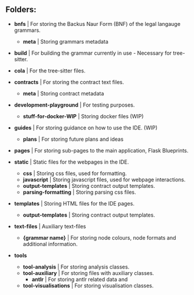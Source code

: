 ## Folders:

- **bnfs**
    | For storing the Backus Naur Form (BNF) of the legal langauge grammars.
    - **meta**
        | Storing grammars metadata
    
- **build**
    | For building the grammar currently in use - Necessary for tree-sitter.

- **cola**
    | For the tree-sitter files.

- **contracts**
    | For storing the contract text files.
    - **meta**
        | Storing contract metadata

- **development-playground**
    | For testing purposes.
    - **stuff-for-docker-WIP**
        | Storing docker files (WIP)

- **guides**
    | For storing guidance on how to use the IDE. (WIP)
    - **plans**
    | For storing future plans and ideas

- **pages**
    | For storing sub-pages to the main application, Flask Blueprints.

- **static**
    | Static files for the webpages in the IDE.
    - **css**
        | Storing css files, used for formatting.
    - **javascript**
        | Storing javascript files, used for webpage interactions.
    - **output-templates**
        | Storing contract output templates.
    - **parsing-formatting**
        | Storing parsing css files.

- **templates**
    | Storing HTML files for the IDE pages.
    - **output-templates**
        | Storing contract output templates.

- **text-files**
    | Auxiliary text-files
    - **{grammar name}**
        | For storing node colours, node formats and additional information. 

- **tools**
    - **tool-analysis**
        | For storing analysis classes.
    - **tool-auxiliary**
        | For storing files with auxiliary classes.
        - **antlr**
            | For storing antlr related data and 
    - **tool-visualisations**
        | For storing visualisation classes.